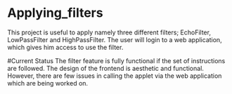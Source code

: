 # Applying_filters
This project is useful to apply namely three different filters; EchoFilter, LowPassFilter and HighPassFilter.
The user will login to a web application, which gives him access to use the filter.

#Current Status
The filter feature is fully functional if the set of instructions are followed.
The design of the frontend is aesthetic and functional. However, there are few issues in calling the applet via the web application which are being worked on.
